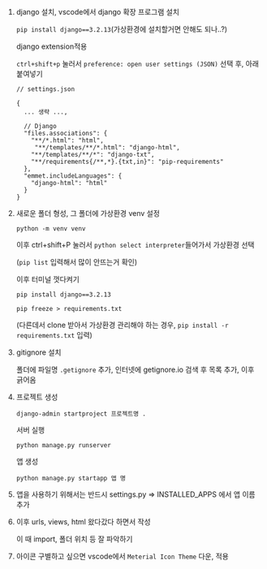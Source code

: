 1. django 설치, vscode에서 django 확장 프로그램 설치

   `pip install django==3.2.13`(가상환경에 설치할거면 안해도 되나..?)

   django extension적용 

   `ctrl+shift+p` 눌러서 `preference: open user settings (JSON)` 선택 후, 아래 붙여넣기

   ```
   // settings.json
   
   {
     ... 생략 ...,
   
     // Django
     "files.associations": {
       "**/*.html": "html",
   	    "**/templates/**/*.html": "django-html",
       "**/templates/**/*": "django-txt",
       "**/requirements{/**,*}.{txt,in}": "pip-requirements"
     },
     "emmet.includeLanguages": {
       "django-html": "html"
     }
   }
   ```

   

2. 새로운 폴더 형성, 그 폴더에 가상환경 venv 설정

   `python -m venv venv`

   이후 ctrl+shift+P 눌러서 `python select interpreter`들어가서 가상환경 선택

   (`pip list` 입력해서 많이 안뜨는거 확인)

   이후 터미널 껏다켜기

   `pip install django==3.2.13`

   `pip freeze > requirements.txt`

   (다른데서 clone 받아서 가상환경 관리해야 하는 경우, `pip install -r requirements.txt` 입력)

3. gitignore 설치

   폴더에 파일명 `.getignore` 추가, 인터넷에 getignore.io 검색 후 목록 추가, 이후 긁어옴

4. 프로젝트 생성

   `django-admin startproject 프로젝트명 .`

   서버 실행

   `python manage.py runserver`

   앱 생성

   `python manage.py startapp 앱 명`

5. 앱을 사용하기 위해서는 반드시 settings.py => INSTALLED_APPS 에서 앱 이름 추가

6. 이후 urls, views, html 왔다갔다 하면서 작성

   이 때 import, 폴더 위치 등 잘 파악하기
   
7. 아이콘 구별하고 싶으면 vscode에서 `Meterial Icon Theme` 다운, 적용
